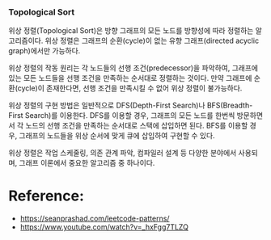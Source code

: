 ### Topological Sort

위상 정렬(Topological Sort)은 방향 그래프의 모든 노드를 방향성에 따라 정렬하는 알고리즘이다. 위상 정렬은 그래프의 순환(cycle)이 없는 유향 그래프(directed acyclic graph)에서만 가능하다.

위상 정렬의 작동 원리는 각 노드들의 선행 조건(predecessor)을 파악하여, 그래프에 있는 모든 노드들을 선행 조건을 만족하는 순서대로 정렬하는 것이다. 만약 그래프에 순환(cycle)이 존재한다면, 선행 조건을 만족시킬 수 없어 위상 정렬이 불가능하다.

위상 정렬의 구현 방법은 일반적으로 DFS(Depth-First Search)나 BFS(Breadth-First Search)를 이용한다. DFS를 이용할 경우, 그래프의 모든 노드를 한번씩 방문하면서 각 노드의 선행 조건을 만족하는 순서대로 스택에 삽입하면 된다. BFS를 이용할 경우, 그래프의 노드들을 위상 순서에 맞게 큐에 삽입하여 구현할 수 있다.

위상 정렬은 작업 스케줄링, 의존 관계 파악, 컴파일러 설계 등 다양한 분야에서 사용되며, 그래프 이론에서 중요한 알고리즘 중 하나이다.

# Reference:

- https://seanprashad.com/leetcode-patterns/
- https://www.youtube.com/watch?v=_hxFgg7TLZQ
